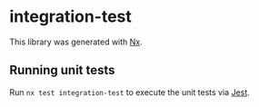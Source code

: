 # integration-test

This library was generated with [Nx](https://nx.dev).

## Running unit tests

Run `nx test integration-test` to execute the unit tests via [Jest](https://jestjs.io).
